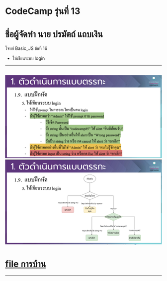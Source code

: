 # CodeCamp รุ่นที่ 13

# **ชื่อผู้จัดทำ นาย ปรมัตถ์ แถบเงิน**

โจทย์ Basic_JS ข้อที่ 16
- ให้เขียนระบบ login
---
![picpra gob](pic16_1.png)
![picpra gob](pic16_2.png)
---
# [file การบ้าน](basicJS16.html)
---